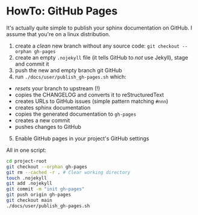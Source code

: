 # HowTo: GitHub Pages
It's actually quite simple to publish your sphinx documentation on GitHub.
I assume that you're on a linux distribution.

 1. create a *clean* new branch without any source code:
    `git checkout --orphan gh-pages`
 2. create an empty `.nojekyll` file (it tells GitHub to *not* use Jekyll),
    stage and commit it
 3. push the new and empty branch git GitHub
 4. run `./docs/user/publish_gh-pages.sh` which:
   - *resets* your branch to upstream (!)
   - copies the CHANGELOG and converts it to reStructuredText
   - creates URLs to GitHub issues (simple pattern matching `#nnn`)
   - creates sphinx documentation
   - copies the generated documentation to `gh-pages`
   - creates a new commit
   - pushes changes to GitHub
 5. Enable GitHub pages in your project's GitHub settings

All in one script:

```sh
cd project-root
git checkout --orphan gh-pages
git rm --cached -r . # Clear working directory
touch .nojekyll
git add .nojekyll
git commit -m "init gh-pages"
git push origin gh-pages
git checkout main
./docs/user/publish_gh-pages.sh
```
